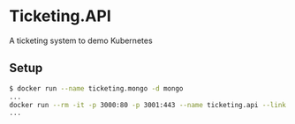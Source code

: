 # Ticketing.API

A ticketing system to demo Kubernetes

## Setup

```bash
$ docker run --name ticketing.mongo -d mongo
...
docker run --rm -it -p 3000:80 -p 3001:443 --name ticketing.api --link ticketing.mongo:ticketing.mongo -d denhamparry/ticketing.api:0.0.7
...
```
